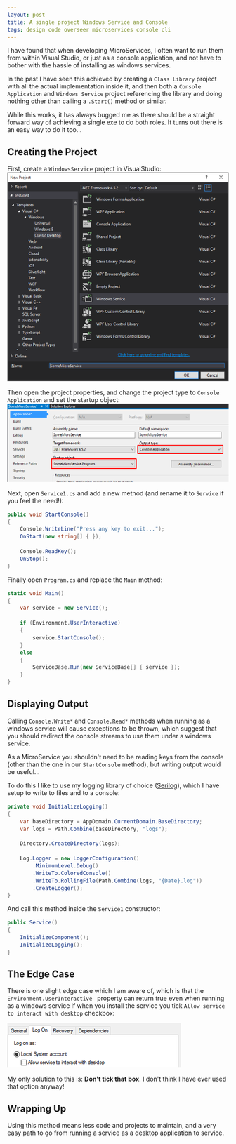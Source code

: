 ```yaml
---
layout: post
title: A single project Windows Service and Console
tags: design code overseer microservices console cli
---
```


I have found that when developing MicroServices, I often want to run them from within Visual Studio, or just as a console application, and not have to bother with the hassle of installing as windows services.

In the past I have seen this achieved by creating a `Class Library` project with all the actual implementation inside it, and then both a `Console Application` and `Windows Service` project referencing the library and doing nothing other than calling a `.Start()` method or similar.

While this works, it has always bugged me as there should be a straight forward way of achieving a single exe to do both roles.  It turns out there is an easy way to do it too...

## Creating the Project

First, create a `WindowsService` project in VisualStudio:
![New Windows Service][vs-new-project]

Then open the project properties, and change the project type to `Console Application` and set the startup object:
![Service Type][vs-project-type]

Next, open `Service1.cs` and add a new method (and rename it to `Service` if you feel the need!):

```csharp
public void StartConsole()
{
	Console.WriteLine("Press any key to exit...");
	OnStart(new string[] { });

	Console.ReadKey();
	OnStop();
}
```

Finally  open `Program.cs` and replace the `Main` method:

```csharp
static void Main()
{
	var service = new Service();

	if (Environment.UserInteractive)
	{
		service.StartConsole();
	}
	else
	{
		ServiceBase.Run(new ServiceBase[] { service });
	}
}
```

## Displaying Output

Calling `Console.Write*` and `Console.Read*` methods when running as a windows service will cause exceptions to be thrown, which suggest that you should redirect the console streams to use them under a windows service.

As a MicroService you shouldn't need to be reading keys from the console (other than the one in our `StartConsole` method), but writing output would be useful...

To do this I like to use my logging library of choice ([Serilog][serilog]), which I have setup to write to files and to a console:

```csharp
private void InitializeLogging()
{
	var baseDirectory = AppDomain.CurrentDomain.BaseDirectory;
	var logs = Path.Combine(baseDirectory, "logs");

	Directory.CreateDirectory(logs);

	Log.Logger = new LoggerConfiguration()
		.MinimumLevel.Debug()
		.WriteTo.ColoredConsole()
		.WriteTo.RollingFile(Path.Combine(logs, "{Date}.log"))
		.CreateLogger();
}
```

And call this method inside the `Service1` constructor:

```csharp
public Service()
{
	InitializeComponent();
	InitializeLogging();
}
```

## The Edge Case

There is one slight edge case which I am aware of, which is that the `Environment.UserInteractive
` property can return true even when running as a windows service if when you install the service you tick `Allow service to interact with desktop` checkbox:

![Service-Logon][service-logon]

My only solution to this is: **Don't tick that box**. I don't think I have ever used that option anyway!

## Wrapping Up

Using this method means less code and projects to maintain, and a very easy path to go from running a service as a desktop application to service.

[vs-new-project]: /images/service-new.png
[vs-project-type]: /images/service-project-type.png
[service-logon]: /images/service-interact.png
[serilog]: http://serilog.net/
